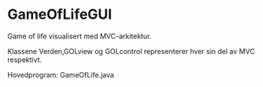 # GameOfLifeGUI
Game of life visualisert med MVC-arkitektur.

Klassene Verden,GOLview og GOLcontrol representerer hver sin del av MVC respektivt.

Hovedprogram: GameOfLife.java
